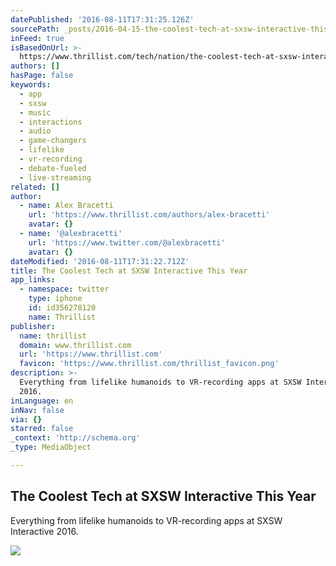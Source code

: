 ```yaml
---
datePublished: '2016-08-11T17:31:25.126Z'
sourcePath: _posts/2016-04-15-the-coolest-tech-at-sxsw-interactive-this-year.md
inFeed: true
isBasedOnUrl: >-
  https://www.thrillist.com/tech/nation/the-coolest-tech-at-sxsw-interactive-2016/tech
authors: []
hasPage: false
keywords:
  - app
  - sxsw
  - music
  - interactions
  - audio
  - game-changers
  - lifelike
  - vr-recording
  - debate-fueled
  - live-streaming
related: []
author:
  - name: Alex Bracetti
    url: 'https://www.thrillist.com/authors/alex-bracetti'
    avatar: {}
  - name: '@alexbracetti'
    url: 'https://www.twitter.com/@alexbracetti'
    avatar: {}
dateModified: '2016-08-11T17:31:22.712Z'
title: The Coolest Tech at SXSW Interactive This Year
app_links:
  - namespace: twitter
    type: iphone
    id: id356278120
    name: Thrillist
publisher:
  name: thrillist
  domain: www.thrillist.com
  url: 'https://www.thrillist.com'
  favicon: 'https://www.thrillist.com/thrillist_favicon.png'
description: >-
  Everything from lifelike humanoids to VR-recording apps at SXSW Interactive
  2016.
inLanguage: en
inNav: false
via: {}
starred: false
_context: 'http://schema.org'
_type: MediaObject

---
```

<article style=""><h1>The Coolest Tech at SXSW Interactive This Year</h1><p>Everything from lifelike humanoids to VR-recording apps at SXSW Interactive 2016.</p><img src="https://s3-us-west-2.amazonaws.com/the-grid-img/p/914b8f2c193ba23977d43dd2927ac45c36498fd3.jpg" /></article>